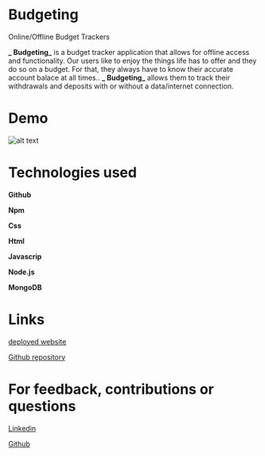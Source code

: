 # Budgeting

Online/Offline Budget Trackers

**_ Budgeting_** is a budget tracker application that allows for offline access and functionality. Our users like to enjoy the things life has to offer and they do so on a budget. For that, they always have to know their accurate account balace at all times.. **_ Budgeting_**  allows them to track their withdrawals and deposits with or without a data/internet connection.



# Demo

![alt text](BudgetTracker.gif)


# Technologies used

**Github**

**Npm**

**Css**

**Html**

**Javascrip**

**Node.js**

**MongoDB**


# Links

[deployed website](https://mighty-lake-47205.herokuapp.com/)


[Github repository](https://github.com/Snubia/Budgeting.git)


# For feedback, contributions or questions


[Linkedin](https://www.linkedin.com/in/sandrine-nubia-975aa2172/)

[Github](https://github.com/Snubia)


